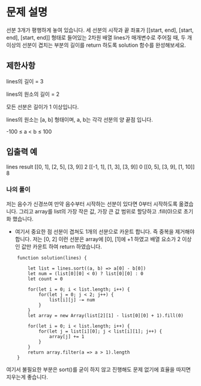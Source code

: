 # 문제 설명

선분 3개가 평행하게 놓여 있습니다. 세 선분의 시작과 끝 좌표가 [[start, end], [start, end], [start, end]] 형태로 
들어있는 2차원 배열 lines가 매개변수로 주어질 때, 두 개 이상의 선분이 겹치는 부분의 길이를 return 하도록 
solution 함수를 완성해보세요.

## 제한사항

lines의 길이 = 3

lines의 원소의 길이 = 2

모든 선분은 길이가 1 이상입니다.

lines의 원소는 [a, b] 형태이며, a, b는 각각 선분의 양 끝점 입니다.

-100 ≤ a < b ≤ 100

## 입출력 예
lines 	                    result
[[0, 1], [2, 5], [3, 9]] 	 2
[[-1, 1], [1, 3], [3, 9]] 	 0
[[0, 5], [3, 9], [1, 10]] 	 8

### 나의 풀이

저는 음수가 신경쓰여 만약 음수부터 시작하는 선분이 있다면 0부터 시작하도록 옮겼습니다.
그리고 array를 list의 가장 작은 값, 가장 큰 값 범위로 할당하고 .fill(0)으로 초기화 했습니다.

* 여기서 중요한 점
선분이 겹쳐도 1개의 선분으로 카운트 합니다. 즉 중복을 제거해야합니다.
저는 [0, 2] 이런 선분은 array에 [0], [1]에 +1 하였고 배열 요소가 2 이상인 값만 카운트 하여 return 하였습니다.

```
    function solution(lines) {
        
        let list = lines.sort((a, b) => a[0] - b[0])
        let num = (list[0][0] < 0) ? list[0][0] : 0
        let count = 0
        
        for(let i = 0; i < list.length; i++) {
            for(let j = 0; j < 2; j++) {
                list[i][j] -= num
            }
        }
        let array = new Array(list[2][1] - list[0][0] + 1).fill(0)
        
        for(let i = 0; i < list.length; i++) {
            for(let j = list[i][0]; j < list[i][1]; j++) {
                array[j] += 1
            }
        }
        return array.filter(a => a > 1).length
    }
```
여기서 불필요한 부분은 sort()를 굳이 하지 않고 진행해도 문제 없기에 효율을 따지면 지우는게 좋습니다.

